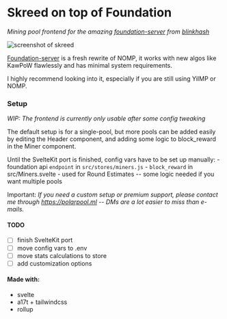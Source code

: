 # Skreed on top of Foundation

_Mining pool frontend for the amazing [foundation-server](https://github.com/blinkhash/foundation-server) from [blinkhash](https://github.com/blinkhash)_

![screenshot of skreed](https://github.com/xamogast/skreed/blob/master/screenshots/skreed.png?raw=true)

[Foundation-server](https://github.com/blinkhash/foundation-server) is a fresh rewrite of NOMP,
it works with new algos like KawPoW flawlessly and has minimal system requirements.

I highly recommend looking into it, especially if you are still using YiIMP or NOMP.

### Setup
_WIP: The frontend is currently only usable after some config tweaking_ 


The default setup is for a single-pool, but more pools can be added easily by editing
the Header component, and adding some logic to block_reward in the Miner component.

Until the SvelteKit port is finished, config vars have to be set up manually:
    - foundation api `endpoint` in `src/stores/miners.js`
    - `block_reward` in src/Miners.svelte
    	- used for Round Estimates -- some logic needed if you want multiple pools
    	    	
Important: _If you need a custom setup or premium support, please contact me through <https://polarpool.ml> -- DMs are a lot easier to miss than e-mails._

#### TODO
- [ ] finish SvelteKit port
- [ ] move config vars to .env
- [ ] move stats calculations to store
- [ ] add customization options

#### Made with:

- svelte
- a17t + tailwindcss
- rollup
